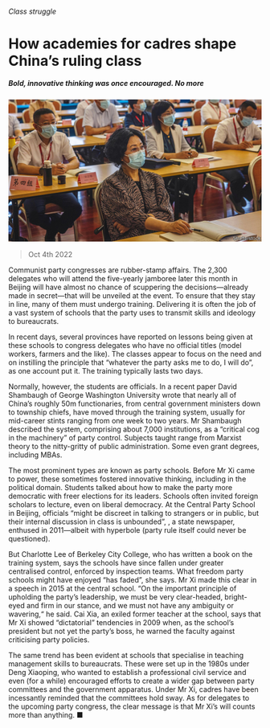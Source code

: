 ###### Class struggle

# How academies for cadres shape China’s ruling class 

##### Bold, innovative thinking was once encouraged. No more 

![image](images/20221008_CNP001.jpg) 

> Oct 4th 2022 

Communist party congresses are rubber-stamp affairs. The 2,300 delegates who will attend the five-yearly jamboree later this month in Beijing will have almost no chance of scuppering the decisions—already made in secret—that will be unveiled at the event. To ensure that they stay in line, many of them must undergo training. Delivering it is often the job of a vast system of schools that the party uses to transmit skills and ideology to bureaucrats. 

In recent days, several provinces have reported on lessons being given at these schools to congress delegates who have no official titles (model workers, farmers and the like). The classes appear to focus on the need  and on instilling the principle that “whatever the party asks me to do, I will do”, as one account put it. The training typically lasts two days. 

Normally, however, the students are officials. In a recent paper David Shambaugh of George Washington University wrote that nearly all of China’s roughly 50m functionaries, from central government ministers down to township chiefs, have moved through the training system, usually for mid-career stints ranging from one week to two years. Mr Shambaugh described the system, comprising about 7,000 institutions, as a “critical cog in the machinery” of party control. Subjects taught range from Marxist theory to the nitty-gritty of public administration. Some even grant degrees, including MBAs. 

The most prominent types are known as party schools. Before Mr Xi came to power, these sometimes fostered innovative thinking, including in the political domain. Students talked about how to make the party more democratic with freer elections for its leaders. Schools often invited foreign scholars to lecture, even on liberal democracy. At the Central Party School in Beijing, officials “might be discreet in talking to strangers or in public, but their internal discussion in class is unbounded”, , a state newspaper, enthused in 2011—albeit with hyperbole (party rule itself could never be questioned). 

But Charlotte Lee of Berkeley City College, who has written a book on the training system, says the schools have since fallen under greater centralised control, enforced by inspection teams. What freedom party schools might have enjoyed “has faded”, she says. Mr Xi made this clear in a speech in 2015 at the central school. “On the important principle of upholding the party’s leadership, we must be very clear-headed, bright-eyed and firm in our stance, and we must not have any ambiguity or wavering,“ he said. Cai Xia, an exiled former teacher at the school, says that Mr Xi showed “dictatorial” tendencies in 2009 when, as the school’s president but not yet the party’s boss, he warned the faculty against criticising party policies.

The same trend has been evident at schools that specialise in teaching management skills to bureaucrats. These were set up in the 1980s under Deng Xiaoping, who wanted to establish a professional civil service and even (for a while) encouraged efforts to create a wider gap between party committees and the government apparatus. Under Mr Xi, cadres have been incessantly reminded that the committees hold sway. As for delegates to the upcoming party congress, the clear message is that Mr Xi’s will counts more than anything. ■

